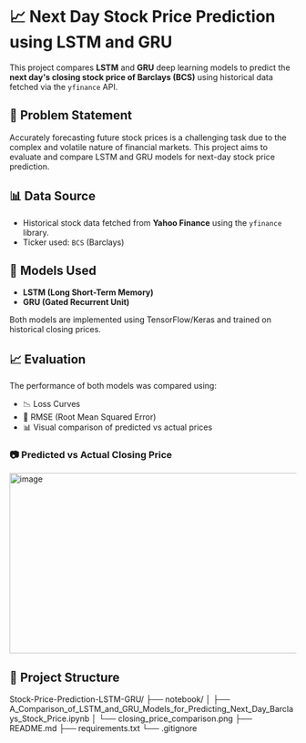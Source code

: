 # 📈 Next Day Stock Price Prediction using LSTM and GRU

This project compares **LSTM** and **GRU** deep learning models to predict the **next day's closing stock price of Barclays (BCS)** using historical data fetched via the `yfinance` API.

## 📌 Problem Statement

Accurately forecasting future stock prices is a challenging task due to the complex and volatile nature of financial markets. This project aims to evaluate and compare LSTM and GRU models for next-day stock price prediction.

## 📊 Data Source

- Historical stock data fetched from **Yahoo Finance** using the `yfinance` library.
- Ticker used: `BCS` (Barclays)

## 🧠 Models Used

- **LSTM (Long Short-Term Memory)**
- **GRU (Gated Recurrent Unit)**

Both models are implemented using TensorFlow/Keras and trained on historical closing prices.


## 📈 Evaluation

The performance of both models was compared using:

- 📉 Loss Curves
- 📐 RMSE (Root Mean Squared Error)
- 📊 Visual comparison of predicted vs actual prices

### 📷 Predicted vs Actual Closing Price

<img width="591" height="317" alt="image" src="https://github.com/user-attachments/assets/4cf08fbb-61ba-467f-a9f8-63ffe024a227" />



## 📁 Project Structure
Stock-Price-Prediction-LSTM-GRU/
├── notebook/
│ ├── A_Comparison_of_LSTM_and_GRU_Models_for_Predicting_Next_Day_Barclays_Stock_Price.ipynb
│ └── closing_price_comparison.png
├── README.md
├── requirements.txt
└── .gitignore

